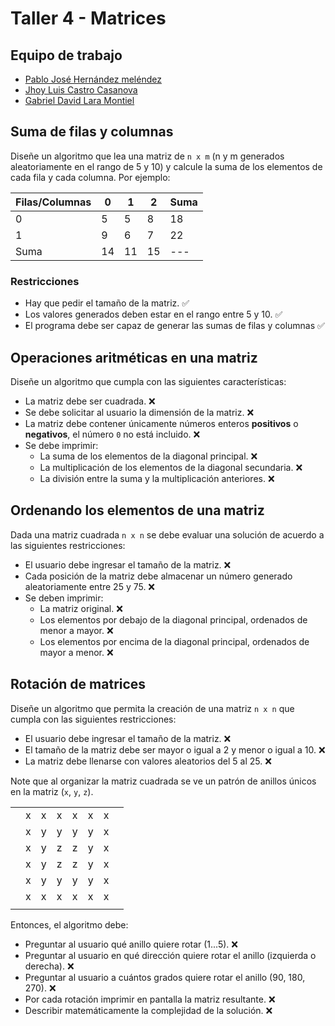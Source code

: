 # Taller 4 - Matrices
## Equipo de trabajo
- [Pablo José Hernández meléndez](https://github.com/pablohernandezm)
- [Jhoy Luis Castro Casanova](https://www.linkedin.com/in/jhoy-luis-castro-casanova-061142249/)
- [Gabriel David Lara Montiel](https://www.linkedin.com/in/gabriel-david-lara-montiel-367933288/)


## Suma de filas y columnas
Diseñe un algoritmo que lea una matriz de ```n x m``` (n y m generados aleatoriamente en el rango de 5 y 10) y calcule la suma de los elementos de cada fila y cada columna. Por ejemplo:

| Filas/Columnas | 0  | 1  | 2  | Suma |
|----------------|----|----|----|------|
| 0              | 5  | 5  | 8  | 18   |
| 1              | 9  | 6  | 7  | 22   |
| Suma           | 14 | 11 | 15 | ---  |

### Restricciones
- Hay que pedir el tamaño de la matriz. ✅
- Los valores generados deben estar en el rango entre 5 y 10. ✅
- El programa debe ser capaz de generar las sumas de filas y columnas ✅

## Operaciones aritméticas en una matriz
Diseñe un algoritmo que cumpla con las siguientes características:
- La matriz debe ser cuadrada. ❌
- Se debe solicitar al usuario la dimensión de la matriz. ❌
- La matriz debe contener únicamente números enteros **positivos** o **negativos**, el número ``0`` no está incluido. ❌
- Se debe imprimir: 
  - La suma de los elementos de la diagonal principal. ❌
  - La multiplicación de los elementos de la diagonal secundaria. ❌
  - La división entre la suma y la multiplicación anteriores. ❌

## Ordenando los elementos de una matriz
Dada una matriz cuadrada ``n x n`` se debe evaluar una solución de acuerdo a las siguientes restricciones:
- El usuario debe ingresar el tamaño de la matriz. ❌
- Cada posición de la matriz debe almacenar un número generado aleatoriamente entre 25 y 75. ❌
- Se deben imprimir:
    - La matriz original. ❌
    - Los elementos por debajo de la diagonal principal, ordenados de menor a mayor. ❌ 
    - Los elementos por encima de la diagonal principal, ordenados de mayor a menor. ❌

## Rotación de matrices
Diseñe un algoritmo que permita la creación de una matriz ``n x n`` que cumpla con las siguientes restricciones:
- El usuario debe ingresar el tamaño de la matriz. ❌
- El tamaño de la matriz debe ser mayor o igual a 2 y menor o igual a 10. ❌
- La matriz debe llenarse con valores aleatorios del 5 al 25. ❌

Note que al organizar la matriz cuadrada se ve un patrón de anillos únicos en la matriz (``x``, ``y``, ``z``).

|     |   |   |   |   |   |   |     |
|-----|---|---|---|---|---|---|-----|
|     | x | x | x | x | x | x |     |
|     | x | y | y | y | y | x |     |
|     | x | y | z | z | y | x |     |
|     | x | y | z | z | y | x |     |
|     | x | y | y | y | y | x |     |
|     | x | x | x | x | x | x |     |
|     |   |   |   |   |   |   |     |

Entonces, el algoritmo debe:
- Preguntar al usuario qué anillo quiere rotar (1...5). ❌
- Preguntar al usuario en qué dirección quiere rotar el anillo (izquierda o derecha). ❌
- Preguntar al usuario a cuántos grados quiere rotar el anillo (90, 180, 270). ❌
- Por cada rotación imprimir en pantalla la matriz resultante. ❌
- Describir matemáticamente la complejidad de la solución. ❌